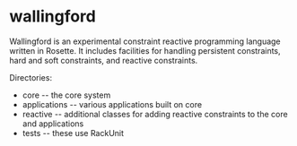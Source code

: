 # wallingford

Wallingford is an experimental constraint reactive programming
language written in Rosette.  It includes facilities for handling
persistent constraints, hard and soft constraints, and reactive
constraints.

Directories:
* core -- the core system
* applications -- various applications built on core
* reactive -- additional classes for adding reactive constraints to the core and applications 
* tests -- these use RackUnit

